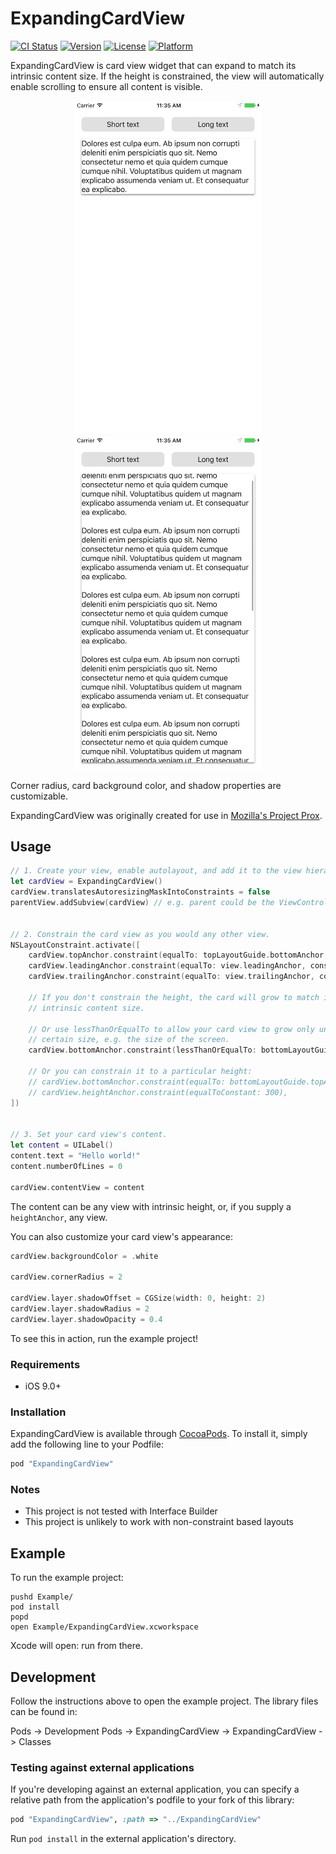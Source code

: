 # ExpandingCardView

[![CI Status](http://img.shields.io/travis/mcomella/ExpandingCardView.svg?style=flat)](https://travis-ci.org/mcomella/ExpandingCardView)
[![Version](https://img.shields.io/cocoapods/v/ExpandingCardView.svg?style=flat)](http://cocoapods.org/pods/ExpandingCardView)
[![License](https://img.shields.io/cocoapods/l/ExpandingCardView.svg?style=flat)](http://cocoapods.org/pods/ExpandingCardView)
[![Platform](https://img.shields.io/cocoapods/p/ExpandingCardView.svg?style=flat)](http://cocoapods.org/pods/ExpandingCardView)

ExpandingCardView is card view widget that can expand to match its intrinsic
content size. If the height is constrained, the view will automatically enable
scrolling to ensure all content is visible.

<div align="center">
<img src="docs/short-text.png" width="300px"/>
<img src="docs/long-text.png" width="300px"/>
</div>

Corner radius, card background color, and shadow properties are customizable.

ExpandingCardView was originally created for use in [Mozilla's Project
Prox][prox].

## Usage
```swift
// 1. Create your view, enable autolayout, and add it to the view hierarchy.
let cardView = ExpandingCardView()
cardView.translatesAutoresizingMaskIntoConstraints = false
parentView.addSubview(cardView) // e.g. parent could be the ViewController's view


// 2. Constrain the card view as you would any other view.
NSLayoutConstraint.activate([
    cardView.topAnchor.constraint(equalTo: topLayoutGuide.bottomAnchor, constant: 16),
    cardView.leadingAnchor.constraint(equalTo: view.leadingAnchor, constant: 16),
    cardView.trailingAnchor.constraint(equalTo: view.trailingAnchor, constant: -16),

    // If you don't constrain the height, the card will grow to match its
    // intrinsic content size.

    // Or use lessThanOrEqualTo to allow your card view to grow only until a
    // certain size, e.g. the size of the screen.
    cardView.bottomAnchor.constraint(lessThanOrEqualTo: bottomLayoutGuide.topAnchor, constant: -16),

    // Or you can constrain it to a particular height:
    // cardView.bottomAnchor.constraint(equalTo: bottomLayoutGuide.topAnchor, constant: -16),
    // cardView.heightAnchor.constraint(equalToConstant: 300),
])


// 3. Set your card view's content.
let content = UILabel()
content.text = "Hello world!"
content.numberOfLines = 0

cardView.contentView = content
```

The content can be any view with intrinsic height, or, if you supply a
`heightAnchor`, any view.

You can also customize your card view's appearance:

```swift
cardView.backgroundColor = .white

cardView.cornerRadius = 2

cardView.layer.shadowOffset = CGSize(width: 0, height: 2)
cardView.layer.shadowRadius = 2
cardView.layer.shadowOpacity = 0.4
```

To see this in action, run the example project!

### Requirements
* iOS 9.0+

### Installation
ExpandingCardView is available through [CocoaPods](http://cocoapods.org). To
install it, simply add the following line to your Podfile:

```ruby
pod "ExpandingCardView"
```

### Notes
* This project is not tested with Interface Builder
* This project is unlikely to work with non-constraint based layouts

## Example
To run the example project:

```
pushd Example/
pod install
popd
open Example/ExpandingCardView.xcworkspace
```

Xcode will open: run from there.

## Development
Follow the instructions above to open the example project. The library files
can be found in:

Pods -> Development Pods -> ExpandingCardView -> ExpandingCardView -> Classes

### Testing against external applications
If you're developing against an external application, you can specify a
relative path from the application's podfile to your fork of this library:

```ruby
pod "ExpandingCardView", :path => "../ExpandingCardView"
```

Run `pod install` in the external application's directory.

[prox]: https://github.com/mozilla-mobile/prox
